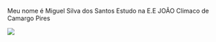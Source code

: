 Meu nome é Miguel Silva dos Santos
Estudo na E.E JOÃO Climaco de Camargo Pires 



![](https://media1.tenor.com/m/COM78THbePQAAAAd/neymar.gif)
